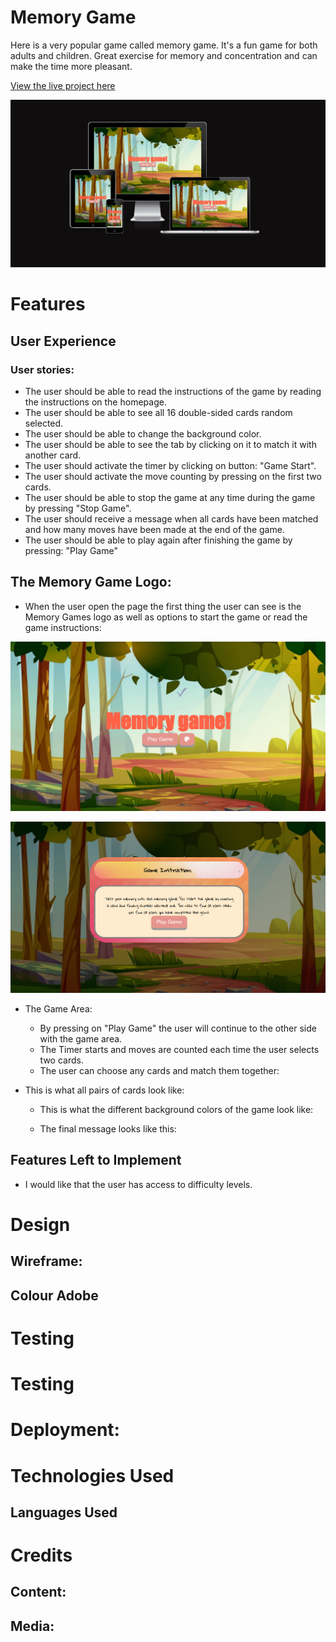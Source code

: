 # Memory Game

Here is a very popular game called memory game. It's a fun game for both adults and children. Great exercise for memory and concentration and can make the time more pleasant. 

[View the live project here]( https://mariaarnesson.github.io/memory_game_playground/)

![responsive](assets/images/responsive.png)

# Features
## User Experience 
### User stories:

- The user should be able to read the instructions of the game by reading the instructions on the homepage.
- The user should be able to see all 16 double-sided cards random selected.
- The user should be able to change the background color.
- The user should be able to see the tab by clicking on it to match it with another card.
- The user should activate the timer by clicking on button: "Game Start".
- The user should activate the move counting by pressing on the first two cards.
- The user should be able to stop the game at any time during the game by pressing "Stop Game".
- The user should receive a message when all cards have been matched and how many moves have been made at the end of the game.
- The user should be able to play again after finishing the game by pressing: "Play Game"


## The Memory Game Logo:

- When the user open the page the first thing the user can see is the Memory Games logo as well as options to start the game or read the game instructions:

![logo](assets/images/game_logo.png)

![instruction](assets/images/instruction.png)

- The Game Area:
    - By pressing on "Play Game" the user will continue to the other side with the game area. 
    - The Timer starts and moves are counted each time the user selects two cards.
    - The user can choose any cards and match them together:

 - This is what all pairs of cards look like:

    - This is what the different background colors of the game look like:


    - The final message looks like this:




## Features Left to Implement
- I would like that the user has access to difficulty levels.

# Design

## Wireframe:
## Colour Adobe


# Testing

# Testing

# Deployment:

# Technologies Used
## Languages Used

# Credits

## Content:

## Media: